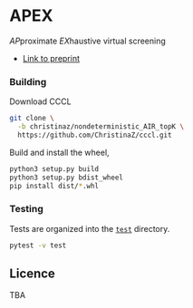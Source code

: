 # APEX
*AP*proximate *EX*haustive virtual screening

* [Link to preprint]()

### Building
Download CCCL
```bash
git clone \
  -b christinaz/nondeterministic_AIR_topK \
  https://github.com/ChristinaZ/cccl.git
```

Build and install the wheel,
```bash
python3 setup.py build
python3 setup.py bdist_wheel
pip install dist/*.whl
```

### Testing
Tests are organized into the [`test`](test) directory.
```bash
pytest -v test
```

## Licence
TBA
